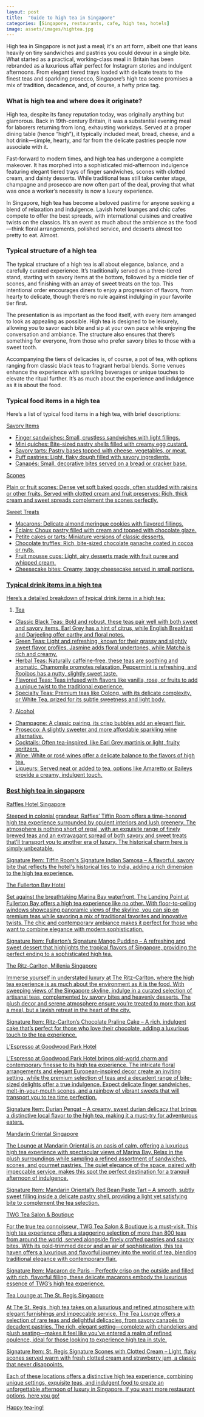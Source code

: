 ```yaml
---
layout: post
title:  "Guide to high tea in Singapore"
categories: [Singapore, restaurants, cafe, high tea, hotels]
image: assets/images/hightea.jpg
---
```

High tea in Singapore is not just a meal; it's an art form, albeit one that leans heavily on tiny sandwiches and pastries you could devour in a single bite. What started as a practical, working-class meal in Britain has been rebranded as a luxurious affair perfect for Instagram stories and indulgent afternoons. From elegant tiered trays loaded with delicate treats to the finest teas and sparkling prosecco, Singapore’s high tea scene promises a mix of tradition, decadence, and, of course, a hefty price tag.

### What is high tea and where does it originate?

High tea, despite its fancy reputation today, was originally anything but glamorous. Back in 19th-century Britain, it was a substantial evening meal for laborers returning from long, exhausting workdays. Served at a proper dining table (hence “high”), it typically included meat, bread, cheese, and a hot drink—simple, hearty, and far from the delicate pastries people now associate with it.

Fast-forward to modern times, and high tea has undergone a complete makeover. It has morphed into a sophisticated mid-afternoon indulgence featuring elegant tiered trays of finger sandwiches, scones with clotted cream, and dainty desserts. While traditional teas still take center stage, champagne and prosecco are now often part of the deal, proving that what was once a worker’s necessity is now a luxury experience.

In Singapore, high tea has become a beloved pastime for anyone seeking a blend of relaxation and indulgence. Lavish hotel lounges and chic cafes compete to offer the best spreads, with international cuisines and creative twists on the classics. It’s an event as much about the ambience as the food—think floral arrangements, polished service, and desserts almost too pretty to eat. Almost.

### Typical structure of a high tea

The typical structure of a high tea is all about elegance, balance, and a carefully curated experience. It’s traditionally served on a three-tiered stand, starting with savory items at the bottom, followed by a middle tier of scones, and finishing with an array of sweet treats on the top. This intentional order encourages diners to enjoy a progression of flavors, from hearty to delicate, though there’s no rule against indulging in your favorite tier first.

The presentation is as important as the food itself, with every item arranged to look as appealing as possible. High tea is designed to be leisurely, allowing you to savor each bite and sip at your own pace while enjoying the conversation and ambiance. The structure also ensures that there’s something for everyone, from those who prefer savory bites to those with a sweet tooth.

Accompanying the tiers of delicacies is, of course, a pot of tea, with options ranging from classic black teas to fragrant herbal blends. Some venues enhance the experience with sparkling beverages or unique touches to elevate the ritual further. It’s as much about the experience and indulgence as it is about the food.

### Typical food items in a high tea

Here’s a list of typical food items in a high tea, with brief descriptions:

<u>Savory Items<u>

+ Finger sandwiches: Small, crustless sandwiches with light fillings.
+ Mini quiches: Bite-sized pastry shells filled with creamy egg custard.
+ Savory tarts: Pastry bases topped with cheese, vegetables, or meat.
+ Puff pastries: Light, flaky dough filled with savory ingredients.
+ Canapés: Small, decorative bites served on a bread or cracker base.

<u>Scones<u>

Plain or fruit scones: Dense yet soft baked goods, often studded with raisins or other fruits.
Served with clotted cream and fruit preserves: Rich, thick cream and sweet spreads complement the scones perfectly.

<u>Sweet Treats<u>

+ Macarons: Delicate almond meringue cookies with flavored fillings.
+ Éclairs: Choux pastry filled with cream and topped with chocolate glaze.
+ Petite cakes or tarts: Miniature versions of classic desserts.
+ Chocolate truffles: Rich, bite-sized chocolate ganache coated in cocoa or nuts.
+ Fruit mousse cups: Light, airy desserts made with fruit puree and whipped cream.
+ Cheesecake bites: Creamy, tangy cheesecake served in small portions.

### Typical drink items in a high tea

Here’s a detailed breakdown of typical drink items in a high tea:

1. Tea

+ Classic Black Teas: Bold and robust, these teas pair well with both sweet and savory items. Earl Grey has a hint of citrus, while English Breakfast and Darjeeling offer earthy and floral notes.
+ Green Teas: Light and refreshing, known for their grassy and slightly sweet flavor profiles. Jasmine adds floral undertones, while Matcha is rich and creamy.
+ Herbal Teas: Naturally caffeine-free, these teas are soothing and aromatic. Chamomile promotes relaxation, Peppermint is refreshing, and Rooibos has a nutty, slightly sweet taste.
+ Flavored Teas: Teas infused with flavors like vanilla, rose, or fruits to add a unique twist to the traditional experience.
+ Specialty Teas: Premium teas like Oolong, with its delicate complexity, or White Tea, prized for its subtle sweetness and light body.

2. Alcohol

+ Champagne: A classic pairing, its crisp bubbles add an elegant flair.
+ Prosecco: A slightly sweeter and more affordable sparkling wine alternative.
+ Cocktails: Often tea-inspired, like Earl Grey martinis or light, fruity spritzers.
+ Wine: White or rosé wines offer a delicate balance to the flavors of high tea.
+ Liqueurs: Served neat or added to tea, options like Amaretto or Baileys provide a creamy, indulgent touch.

### Best high tea in singapore

<u>Raffles Hotel Singapore<u>

Steeped in colonial grandeur, Raffles’ Tiffin Room offers a time-honored high tea experience surrounded by opulent interiors and lush greenery. The atmosphere is nothing short of regal, with an exquisite range of finely brewed teas and an extravagant spread of both savory and sweet treats that’ll transport you to another era of luxury. The historical charm here is simply unbeatable.

Signature Item: Tiffin Room's Signature Indian Samosa – A flavorful, savory bite that reflects the hotel's historical ties to India, adding a rich dimension to the high tea experience.

<u>The Fullerton Bay Hotel<u>

Set against the breathtaking Marina Bay waterfront, The Landing Point at Fullerton Bay offers a high tea experience like no other. With floor-to-ceiling windows showcasing panoramic views of the skyline, you can sip on premium teas while savoring a mix of traditional favorites and innovative twists. The chic and contemporary ambiance makes it perfect for those who want to combine elegance with modern sophistication.

Signature Item: Fullerton’s Signature Mango Pudding – A refreshing and sweet dessert that highlights the tropical flavors of Singapore, providing the perfect ending to a sophisticated high tea.

<u>The Ritz-Carlton, Millenia Singapore<u>

Immerse yourself in understated luxury at The Ritz-Carlton, where the high tea experience is as much about the environment as it is the food. With sweeping views of the Singapore skyline, indulge in a curated selection of artisanal teas, complemented by savory bites and heavenly desserts. The plush decor and serene atmosphere ensure you’re treated to more than just a meal, but a lavish retreat in the heart of the city.

Signature Item: Ritz-Carlton’s Chocolate Praline Cake – A rich, indulgent cake that’s perfect for those who love their chocolate, adding a luxurious touch to the tea experience.

<u>L’Espresso at Goodwood Park Hotel<u>

L’Espresso at Goodwood Park Hotel brings old-world charm and contemporary finesse to its high tea experience. The intricate floral arrangements and elegant European-inspired decor create an inviting setting, while the premium selection of teas and a decadent range of bite-sized delights offer a true indulgence. Expect delicate finger sandwiches, melt-in-your-mouth scones, and a rainbow of vibrant sweets that will transport you to tea time perfection.

Signature Item: Durian Pengat – A creamy, sweet durian delicacy that brings a distinctive local flavor to the high tea, making it a must-try for adventurous eaters.

<u>Mandarin Oriental Singapore<u>

The Lounge at Mandarin Oriental is an oasis of calm, offering a luxurious high tea experience with spectacular views of Marina Bay. Relax in the plush surroundings while sampling a refined assortment of sandwiches, scones, and gourmet pastries. The quiet elegance of the space, paired with impeccable service, makes this spot the perfect destination for a tranquil afternoon of indulgence.

Signature Item: Mandarin Oriental’s Red Bean Paste Tart – A smooth, subtly sweet filling inside a delicate pastry shell, providing a light yet satisfying bite to complement the tea selection.

<u>TWG Tea Salon & Boutique<u>

For the true tea connoisseur, TWG Tea Salon & Boutique is a must-visit. This high tea experience offers a staggering selection of more than 800 teas from around the world, served alongside finely crafted pastries and savory bites. With its gold-trimmed decor and an air of sophistication, this tea haven offers a luxurious and flavorful journey into the world of tea, blending traditional elegance with contemporary flair.

Signature Item: Macaron de Paris – Perfectly crisp on the outside and filled with rich, flavorful filling, these delicate macarons embody the luxurious essence of TWG’s high tea experience.

<u>Tea Lounge at The St. Regis Singapore<u>

At The St. Regis, high tea takes on a luxurious and refined atmosphere with elegant furnishings and impeccable service. The Tea Lounge offers a selection of rare teas and delightful delicacies, from savory canapés to decadent pastries. The rich, elegant setting—complete with chandeliers and plush seating—makes it feel like you’ve entered a realm of refined opulence, ideal for those looking to experience high tea in style.

Signature Item: St. Regis Signature Scones with Clotted Cream – Light, flaky scones served warm with fresh clotted cream and strawberry jam, a classic that never disappoints.

Each of these locations offers a distinctive high tea experience, combining unique settings, exquisite teas, and indulgent food to create an unforgettable afternoon of luxury in Singapore. If you want more restaurant options, [here](https://fromhktosg.github.io/singapore-top-restaurants-by-cuisine/) you go!

Happy tea-ing!
